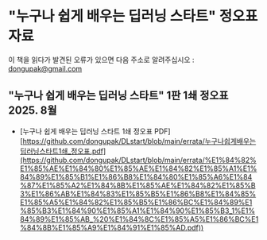 # "누구나 쉽게 배우는 딥러닝 스타트" 정오표 자료
이 책을 읽다가 발견된 오류가 있으면 다음 주소로 알려주십시오 : dongupak@gmail.com

## "누구나 쉽게 배우는 딥러닝 스타트" 1판 1쇄 정오표 2025. 8월
* [누구나 쉽게 배우는 딥러닝 스타트 1쇄 정오표 PDF][https://github.com/dongupak/DLstart/blob/main/errata/누구나쉽게배우는딥러닝스타트1쇄_정오표.pdf](https://github.com/dongupak/DLstart/blob/main/errata/%E1%84%82%E1%85%AE%E1%84%80%E1%85%AE%E1%84%82%E1%85%A1%E1%84%89%E1%85%B1%E1%86%B8%E1%84%80%E1%85%A6%E1%84%87%E1%85%A2%E1%84%8B%E1%85%AE%E1%84%82%E1%85%B3%E1%86%AB%E1%84%83%E1%85%B5%E1%86%B8%E1%84%85%E1%85%A5%E1%84%82%E1%85%B5%E1%86%BC%E1%84%89%E1%85%B3%E1%84%90%E1%85%A1%E1%84%90%E1%85%B3_1%E1%84%89%E1%85%AB_%20%E1%84%8C%E1%85%A5%E1%86%BC%E1%84%8B%E1%85%A9%E1%84%91%E1%85%AD.pdf))
